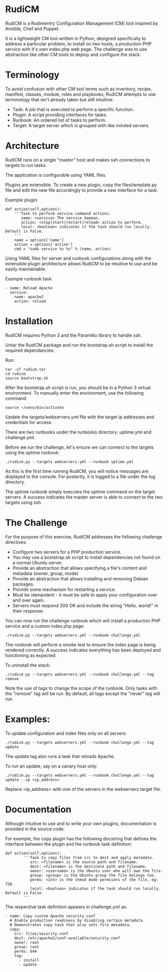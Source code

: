 # RudiCM

RudiCM is a Rudimentry Configuration Management (CM) tool inspired by Ansible, Chef
and Puppet.

It is a lightweight CM tool written in Python, designed specifically to address a 
particular problem, to install on two hosts, a production PHP service with it's own 
index.php web page. The challenge was to use abstraction like other CM tools to 
deploy and configure the stack.

# Terminology

To avoid confusion with other CM tool terms such as inventory, recipe, manifest, 
classes, module, roles and playbooks, RudiCM attempts to use terminology that isn't
already taken but still intuitive:

* Task:    A job that is executed to perform a specific function.
* Plugin:  A script providing interfaces for tasks.
* Runbook: An ordered list of tasks to perform.
* Target:  A target server which is grouped with like minded servers.

# Architecture

RudiCM runs on a single "master" host and makes ssh connections to targets to run tasks.

The application is configurable using YAML files. 

Plugins are extensible. To create a new plugin, copy the files/template.py file and
edit the new file accordingly to provide a new interface for a task.

Example plugin:

```
def action(self,options):
    '''Task to perform service command actions.
       name: <service> The service daemon.
       action: <stop|start|restart|reload> action to perform.
       local: <boolean> indicates if the task should run locally. Default is False.
    '''
    name = options['name']
    action = options['action']
    cmd = "sudo service %s %s" % (name, action)
```

Using YAML files for server and runbook configurations along with the extensible
plugin architecture allows RudiCM to be intuitive to use and be easily maintainable. 

Example runbook task:

```
- name: Reload Apache
  service:
    name: apache2
    action: reload
```

# Installation

RudiCM requires Python 3 and the Paramiko library to handle ssh.

Untar the RudiCM package and run the bootstrap.sh script to install the
required dependancies:

Run:
```
tar -xf rudicm.tar
cd rudicm
source bootstrap.sh
```

After the bootstrap.sh script is run, you should be in a Python 3 virtual environment.
To manually enter the environment, use the following command:

```
source ~/venv/bin/activate
```

Update the targets/webservers.yml file with the target ip addresses and credentials for access.

There are two runbooks under the runbooks directory: uptime.yml and challenge.yml. 

Before we run the challenge, let's ensure we can connect to the targets using the uptime
runbook:

```
./rudicm.py --targets webservers.yml --runbook uptime.yml
```

As this is the first time running RudiCM, you will notice messages are displayed to the 
console. For posterity, it is logged to a file under the log directory.

The uptime runbook simply executes the uptime command on the target servers. A success 
indicates the master server is able to connect to the two targets using ssh.

# The Challenge

For the purpose of this exercise, RudiCM addresses the following challenge directives:
* Configure two servers for a PHP production service.
* You may use a bootstrap.sh script to install dependencies not found on a normal Ubuntu server.
* Provide an abstraction that allows specifying a file's content and metadata 
  (owner, group, mode)
* Provide an abstraction that allows installing and removing Debian packages.
* Provide some mechanism for restarting a service. 
* Must be idempotent - it must be safe to apply your configuration over and over again.
* Servers must respond 200 OK and include the string "Hello, world!" in their response.

You can now run the challenge runbook which will install a production PHP service and
a custom index.php page:

```
./rudicm.py --targets webservers.yml --runbook challenge.yml
```

The runbook will perform a smoke test to ensure the index page is being rendered correctly. A
success indicates everything has been deployed and functioning as expected.

To uninstall the stack:

```
./rudicm.py --targets webservers.yml --runbook challenge.yml --tag remove
```

Note the use of tags to change the scope of the runbook. Only tasks with the "remove" tag will
be run. By default, all tags except the "never" tag will run.

# Examples:

To update configuration and index files only on all servers:

```
./rudicm.py --targets webservers.yml --runbook challenge.yml --tag update
```

The update tag also runs a task that reloads Apache.

To run an update, say on a canary host only:

```
./rudicm.py --targets webservers.yml --runbook challenge.yml --tag update --ip <ip_address>
```

Replace <ip_address> with one of the servers in the webservers target file.

# Documentation

Although intuitive to use and to write your own plugins, documentation is provided in the source
code.

For example, the copy plugin has the following docstring that defines the interface
between the plugin and the runbook task definition:

```
def action(self,options):
        '''Task to copy files from src to dest and apply metadata.
           src: <filename> is the source path and filename.
           dest: <filename> is the destinate path and filename.
           owner: <username> is the Ubuntu user who will own the file.
           group: <group> is the Ubuntu group the file belongs too.
           perms: <int> is the chmod mode permsions of the file, eg: 750.
           local: <boolean> indicates if the task should run locally. Default is False.
        '''
```

The respective task definition appears in challenge.yml as:

```
- name: Copy custom Apache security.conf
  # Enable production readiness by disabling certain metadata.
  # Demonstrates copy task that also sets file metadata.
  copy:
    src: files/security.conf
    dest: /etc/apache2/conf-available/security.conf
    owner: root
    group: root
    perms: 644
    tag:
      - install
      - update
```
